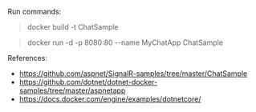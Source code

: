 Run commands:

> docker build -t ChatSample

> docker run -d -p 8080:80 --name MyChatApp ChatSample

References:
- https://github.com/aspnet/SignalR-samples/tree/master/ChatSample
- https://github.com/dotnet/dotnet-docker-samples/tree/master/aspnetapp
- https://docs.docker.com/engine/examples/dotnetcore/
